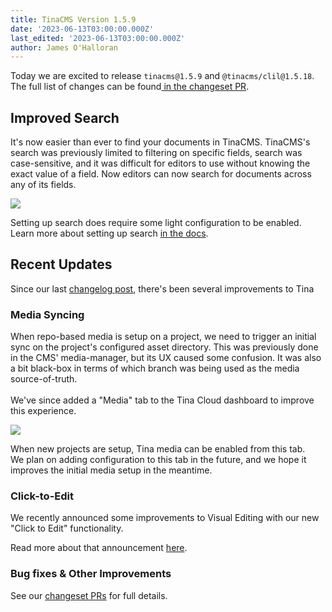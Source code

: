 ```yaml
---
title: TinaCMS Version 1.5.9
date: '2023-06-13T03:00:00.000Z'
last_edited: '2023-06-13T03:00:00.000Z'
author: James O'Halloran
---
```


Today we are excited to release `tinacms@1.5.9` and `@tinacms/clil@1.5.18`. The full list of changes can be found[ in the changeset PR](https://github.com/tinacms/tinacms/pull/3995 "In the changeset PR").

## Improved Search

It's now easier than ever to find your documents in TinaCMS. TinaCMS's search was previously limited to filtering on specific fields, search was case-sensitive, and it was difficult for editors to use without knowing the exact value of a field. Now editors can now search for documents across any of its fields. 

![](https://res.cloudinary.com/forestry-demo/image/upload/v1686669366/tina-io/blog/changelog/search_uxd1di.png)

Setting up search does require some light configuration to be enabled. Learn more about setting up search [in the docs](/docs/reference/search/overview/ "in the docs").

## Recent Updates

Since our last [changelog post](/blog/TinaCMS-Version-1-5/ "Changelog post"), there's been several improvements to Tina

### Media Syncing

When repo-based media is setup on a project, we need to trigger an initial sync on the project's configured asset directory. This was previously done in the CMS' media-manager, but its UX caused some confusion. It was also a bit black-box in terms of which branch was being used as the media source-of-truth.\
\
We've since added a "Media" tab to the Tina Cloud dashboard to improve this experience.

![](http://res.cloudinary.com/forestry-demo/image/upload/v1686670223/tina-io/blog/changelog/media-dashboard_qjwkr2.png)

When new projects are setup, Tina media can be enabled from this tab.\
We plan on adding configuration to this tab in the future, and we hope it improves the initial media setup in the meantime.

### Click-to-Edit

We recently announced some improvements to Visual Editing with our new "Click to Edit" functionality.

<CloudinaryVideo src="https://res.cloudinary.com/forestry-demo/video/upload/v1684428946/blog-media/click-to-edit-may-2023/click-to-edit-demo" />

Read more about that announcement [here](/blog/Click-to-Edit-Comes-to-Visual-Editing/ "here").

### Bug fixes & Other Improvements

See our [changeset PRs](https://github.com/tinacms/tinacms/issues?q=created%3A%222023-04-28+..+2023-06-13%22+author%3Aapp%2Fgithub-actions "changeset PRs") for full details.
